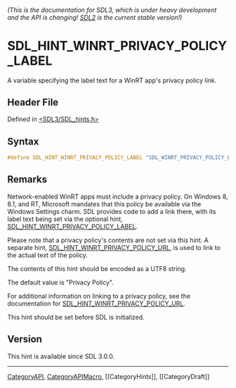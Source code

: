 ###### (This is the documentation for SDL3, which is under heavy development and the API is changing! [SDL2](https://wiki.libsdl.org/SDL2/) is the current stable version!)
# SDL_HINT_WINRT_PRIVACY_POLICY_LABEL

A variable specifying the label text for a WinRT app's privacy policy link.

## Header File

Defined in [<SDL3/SDL_hints.h>](https://github.com/libsdl-org/SDL/blob/main/include/SDL3/SDL_hints.h)

## Syntax

```c
#define SDL_HINT_WINRT_PRIVACY_POLICY_LABEL "SDL_WINRT_PRIVACY_POLICY_LABEL"
```

## Remarks

Network-enabled WinRT apps must include a privacy policy. On Windows 8,
8.1, and RT, Microsoft mandates that this policy be available via the
Windows Settings charm. SDL provides code to add a link there, with its
label text being set via the optional hint,
[SDL_HINT_WINRT_PRIVACY_POLICY_LABEL](SDL_HINT_WINRT_PRIVACY_POLICY_LABEL).

Please note that a privacy policy's contents are not set via this hint. A
separate hint,
[SDL_HINT_WINRT_PRIVACY_POLICY_URL](SDL_HINT_WINRT_PRIVACY_POLICY_URL), is
used to link to the actual text of the policy.

The contents of this hint should be encoded as a UTF8 string.

The default value is "Privacy Policy".

For additional information on linking to a privacy policy, see the
documentation for
[SDL_HINT_WINRT_PRIVACY_POLICY_URL](SDL_HINT_WINRT_PRIVACY_POLICY_URL).

This hint should be set before SDL is initialized.

## Version

This hint is available since SDL 3.0.0.

----
[CategoryAPI](CategoryAPI), [CategoryAPIMacro](CategoryAPIMacro), [[CategoryHints]], [[CategoryDraft]]
<!-- #See the Style Guide for instructions on editing the footer. -->


